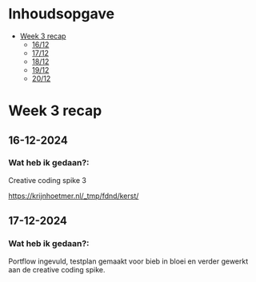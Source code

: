 # Inhoudsopgave

- [Week 3 recap](#week-3-recap)
  - [16/12](#16-12-2024)
  - [17/12](#17-12-2024)
  - [18/12](#18-12-2024)
  - [19/12](#19-12-2024)
  - [20/12](#20-12-2024)

# Week 3 recap

## 16-12-2024

### Wat heb ik gedaan?:

Creative coding spike 3

https://krijnhoetmer.nl/_tmp/fdnd/kerst/

## 17-12-2024

### Wat heb ik gedaan?:

Portflow ingevuld, testplan gemaakt voor bieb in bloei en verder gewerkt aan de creative coding spike.
